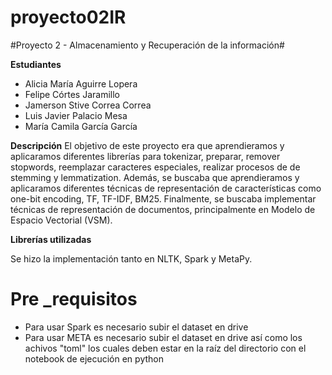 # proyecto02IR

#Proyecto 2 - Almacenamiento y Recuperación de la información#

**Estudiantes**

- Alicia María Aguirre Lopera
- Felipe Córtes Jaramillo
- Jamerson Stive Correa Correa
- Luis Javier Palacio Mesa
- María Camila García García

**Descripción**
El objetivo de este proyecto era que aprendieramos y aplicaramos
diferentes librerías para tokenizar, preparar, remover stopwords, reemplazar
caracteres especiales, realizar procesos de de stemming y lemmatization.
Además, se buscaba que aprendieramos y aplicaramos diferentes técnicas de representación de características como
one-bit encoding, TF, TF-IDF, BM25.
Finalmente, se buscaba implementar técnicas de representación de documentos,
principalmente en Modelo de Espacio Vectorial (VSM).

**Librerías utilizadas**

Se hizo la implementación tanto en NLTK, Spark y MetaPy.

# **Pre _requisitos**

- Para usar Spark es necesario subir el dataset en drive
- Para usar META es necesario subir el dataset en drive así como los achivos "toml" los cuales deben estar en la raíz 
  del directorio con el notebook de ejecución en python
